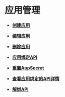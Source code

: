 # 应用管理<a name="apig-zh-ug-180307048"></a>

-   **[创建应用](创建应用.md)**  

-   **[编辑应用](编辑应用.md)**  

-   **[删除应用](删除应用.md)**  

-   **[应用绑定API](应用绑定API.md)**  

-   **[重置AppSecret](重置AppSecret.md)**  

-   **[查看应用绑定的API详情](查看应用绑定的API详情.md)**  

-   **[解绑API](解绑API.md)**  


